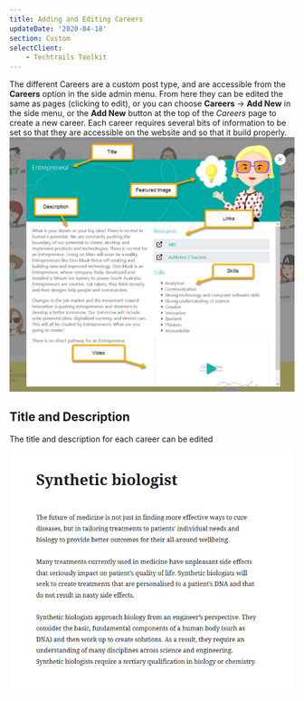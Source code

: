 ```yaml
---
title: Adding and Editing Careers
updateDate: '2020-04-18'
section: Custom
selectClient:
    - Techtrails Toolkit
---
```

The different Careers are a custom post type, and are accessible from the **Careers** option in the side admin menu. From here they can be edited the same as pages (clicking to edit), or you can choose **Careers** -> **Add New** in the side menu, or the **Add New** button at the top of the *Careers* page to create a new career.
Each career requires several bits of information to be set so that they are accessible on the website and so that it build properly.
![](../img/cms/techtrails-career-labels.png)
## Title and Description
The title and description for each career can be edited 
![](../img/cms/techtrails-wp-careersdesc.png)